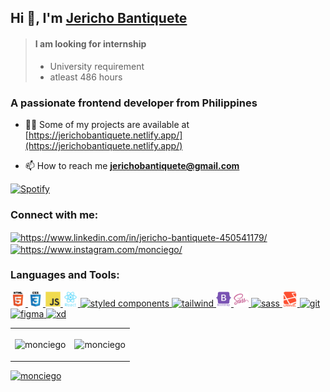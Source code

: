## Hi 👋, I'm [Jericho Bantiquete](https://jerichobantiquete.netlify.app/)
> #### I am looking for internship
> - University requirement
> - atleast 486 hours

<h3 align="left">A passionate frontend developer from Philippines</h3>

- 👨‍💻 Some of my projects are available at [https://jerichobantiquete.netlify.app/](https://jerichobantiquete.netlify.app/)

- 📫 How to reach me **jerichobantiquete@gmail.com**

[![Spotify](https://novatorem-hazel-psi.vercel.app/api/spotify?background_color=0D1117&border_color=f2f2f2)](https://open.spotify.com/user/bwbn9zmf30zbwy254iksud8lc)

<h3 align="left">Connect with me:</h3>
<p align="left">
<a href="https://www.linkedin.com/in/jericho-bantiquete-450541179/" target="blank"><img align="center" src="https://raw.githubusercontent.com/rahuldkjain/github-profile-readme-generator/master/src/images/icons/Social/linked-in-alt.svg" alt="https://www.linkedin.com/in/jericho-bantiquete-450541179/" height="20" width="30" /></a>
<a href="https://www.instagram.com/monciego/" target="blank"><img align="center" src="https://raw.githubusercontent.com/rahuldkjain/github-profile-readme-generator/master/src/images/icons/Social/instagram.svg" alt="https://www.instagram.com/monciego/" height="20" width="30" /></a>
</p>

<h3 align="left">Languages and Tools:</h3>
<p align="left"> 
<a href="https://www.w3.org/html/" target="_blank" rel="noreferrer"> 
  <img src="https://raw.githubusercontent.com/devicons/devicon/master/icons/html5/html5-original-wordmark.svg" alt="html5" width="24" height="24"/>
 </a>
 <a href="https://www.w3schools.com/css/" target="_blank" rel="noreferrer"> 
   <img src="https://raw.githubusercontent.com/devicons/devicon/master/icons/css3/css3-original-wordmark.svg" alt="css3" width="24" height="24"/>
 </a>
  <a href="https://developer.mozilla.org/en-US/docs/Web/JavaScript" target="_blank" rel="noreferrer"> 
   <img src="https://raw.githubusercontent.com/devicons/devicon/master/icons/javascript/javascript-original.svg" alt="javascript" width="24" height="24"/> 
 </a>
  <a href="https://reactjs.org/" target="_blank" rel="noreferrer"> 
   <img src="https://raw.githubusercontent.com/devicons/devicon/master/icons/react/react-original-wordmark.svg" alt="react" width="24" height="24"/>
 </a>
  <a href="https://styled-components.com/" target="_blank" rel="noreferrer">
   <img src="https://cdn.worldvectorlogo.com/logos/styled-components-1.svg" alt="styled components" width="24" height="24"/>
 </a>
 <a href="https://tailwindcss.com/" target="_blank" rel="noreferrer">
  <img src="https://www.vectorlogo.zone/logos/tailwindcss/tailwindcss-icon.svg" alt="tailwind" width="24" height="24"/> 
 </a> 
  <a href="https://getbootstrap.com" target="_blank" rel="noreferrer"> 
    <img src="https://raw.githubusercontent.com/devicons/devicon/master/icons/bootstrap/bootstrap-plain-wordmark.svg" alt="bootstrap" width="24" height="24"/>
  </a>
 <a href="https://sass-lang.com" target="_blank" rel="noreferrer">
   <img src="https://raw.githubusercontent.com/devicons/devicon/master/icons/sass/sass-original.svg" alt="sass" width="24" height="24"/>
 </a>
  <a href="https://www.npmjs.com/" target="_blank" rel="noreferrer">
   <img src="https://cdn.worldvectorlogo.com/logos/npm.svg" alt="sass" width="50" height="24"/>
 </a>
 <a href="https://laravel.com/" target="_blank" rel="noreferrer">
  <img src="https://raw.githubusercontent.com/devicons/devicon/master/icons/laravel/laravel-plain-wordmark.svg" alt="laravel" width="24" height="24"/>
</a>
 <a href="https://git-scm.com/" target="_blank" rel="noreferrer">
   <img src="https://www.vectorlogo.zone/logos/git-scm/git-scm-icon.svg" alt="git" width="24" height="24"/> 
 </a>
 <a href="https://www.figma.com/" target="_blank" rel="noreferrer">
   <img src="https://www.vectorlogo.zone/logos/figma/figma-icon.svg" alt="figma" width="24" height="24"/>
 </a> 
<a href="https://www.adobe.com/products/xd.html" target="_blank" rel="noreferrer"> 
  <img src="https://cdn.worldvectorlogo.com/logos/adobe-xd.svg" alt="xd" width="24" height="24"/> 
 </a> 
</p>


<!-- <p>&nbsp;<img align="center" src="https://github-readme-stats.vercel.app/api?username=monciego&show_icons=true&locale=en" alt="monciego" /></p> -->

<!-- <p><img align="center" src="https://github-readme-streak-stats.herokuapp.com/?user=monciego&" alt="monciego" /></p> -->

<table width="100%"> 
  <tr>
  <td width="50%">
<p><img align="center" src="https://github-readme-stats.vercel.app/api?username=monciego&show_icons=true&locale=en&theme=radical"  alt="monciego" /></p> 

  </td>
  <td width="50%">

<p><img align="center" src="https://github-readme-streak-stats.herokuapp.com/?user=monciego&theme=radical"  alt="monciego" /></p>
  </td>
</table>


<p align="left"> <a href="https://github.com/ryo-ma/github-profile-trophy"><img src="https://github-profile-trophy.vercel.app/?username=monciego&theme=onestar&row=1&margin-w=15" alt="monciego" /></a> </p>
